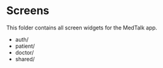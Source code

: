 # Screens
This folder contains all screen widgets for the MedTalk app.

- auth/
- patient/
- doctor/
- shared/
